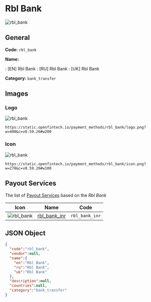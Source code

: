 
# Rbl Bank 
![rbl_bank](https://static.openfintech.io/payment_methods/rbl_bank/logo.png?w=400&c=v0.59.26#w200)  

## General 
**Code:** `rbl_bank` 
 
**Name:** 
 
:	[EN] Rbl Bank 
:	[RU] Rbl Bank 
:	[UK] Rbl Bank 
 
**Category:** `bank_transfer` 
 

## Images 

### Logo 
![rbl_bank](https://static.openfintech.io/payment_methods/rbl_bank/logo.png?w=400&c=v0.59.26#w200)  

```
https://static.openfintech.io/payment_methods/rbl_bank/logo.png?w=400&c=v0.59.26#w200
```  

### Icon 
![rbl_bank](https://static.openfintech.io/payment_methods/rbl_bank/icon.png?w=278&c=v0.59.26#w100)  

```
https://static.openfintech.io/payment_methods/rbl_bank/icon.png?w=278&c=v0.59.26#w100
```  

## Payout Services 
 
The list of [Payout Services](/payout-services/) based on the _Rbl Bank_ 

|Icon|Name|Code| 
|:---:|:---:|:---:| 
|![rbl_bank](https://static.openfintech.io/payout_methods/rbl_bank/icon.svg?w=278&c=v0.59.26#w40) |[rbl_bank_inr](/payout-services/rbl_bank_inr/)|`rbl_bank_inr`| 
 

## JSON Object 

```json
{
  "code":"rbl_bank",
  "vendor":null,
  "name":{
    "en":"Rbl Bank",
    "ru":"Rbl Bank",
    "uk":"Rbl Bank"
  },
  "description":null,
  "countries":null,
  "category":"bank_transfer"
}
```  
